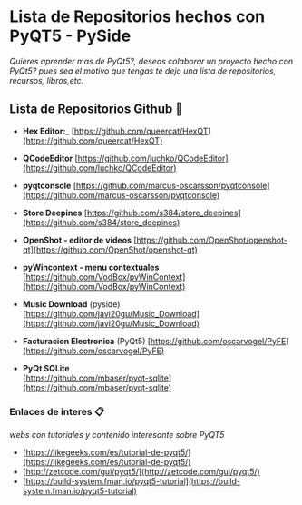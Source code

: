 # Lista de Repositorios hechos con PyQT5 - PySide
_Quieres aprender mas de PyQt5?, deseas colaborar un proyecto hecho con PyQt5?_
_pues sea el motivo que tengas te dejo una lista de repositorios, recursos, libros,etc._

## Lista de Repositorios Github 🚀

- **Hex Editor:**_
  [https://github.com/queercat/HexQT](https://github.com/queercat/HexQT)

- **QCodeEditor**
  [https://github.com/luchko/QCodeEditor](https://github.com/luchko/QCodeEditor)

- **pyqtconsole**
  [https://github.com/marcus-oscarsson/pyqtconsole](https://github.com/marcus-oscarsson/pyqtconsole)

- **Store Deepines** 
  [https://github.com/s384/store_deepines](https://github.com/s384/store_deepines)

- **OpenShot - editor de videos**
  [https://github.com/OpenShot/openshot-qt](https://github.com/OpenShot/openshot-qt)

- **pyWincontext - menu contextuales**
  [https://github.com/VodBox/pyWinContext](https://github.com/VodBox/pyWinContext)

- **Music Download** (pyside)
  [https://github.com/javi20gu/Music_Download](https://github.com/javi20gu/Music_Download)
  
- **Facturacion Electronica** (PyQt5)
  [https://github.com/oscarvogel/PyFE](https://github.com/oscarvogel/PyFE)

- **PyQt SQLite**  
  [https://github.com/mbaser/pyqt-sqlite](https://github.com/mbaser/pyqt-sqlite)  




### Enlaces de interes 📋

_webs con tutoriales y contenido interesante sobre PyQT5_

- [https://likegeeks.com/es/tutorial-de-pyqt5/](https://likegeeks.com/es/tutorial-de-pyqt5/)
- [http://zetcode.com/gui/pyqt5/](http://zetcode.com/gui/pyqt5/)
- [https://build-system.fman.io/pyqt5-tutorial](https://build-system.fman.io/pyqt5-tutorial)
  
 
